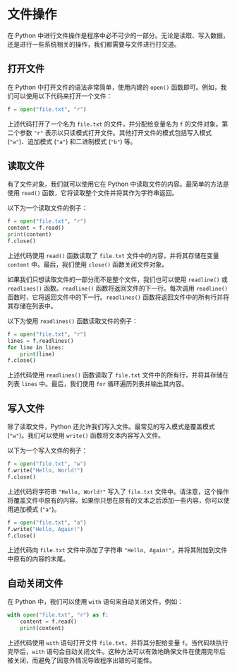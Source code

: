 # 文件操作

在 Python 中进行文件操作是程序中必不可少的一部分。无论是读取、写入数据，还是进行一些系统相关的操作，我们都需要与文件进行打交道。

## 打开文件

在 Python 中打开文件的语法非常简单，使用内建的 `open()` 函数即可。例如，我们可以使用以下代码来打开一个文件：

```python
f = open("file.txt", "r")
```

上述代码打开了一个名为 `file.txt` 的文件，并分配给变量名为 `f` 的文件对象。第二个参数 `"r"` 表示以只读模式打开文件。其他打开文件的模式包括写入模式 (`"w"`)、追加模式 (`"a"`) 和二进制模式 (`"b"`) 等。

## 读取文件

有了文件对象，我们就可以使用它在 Python 中读取文件的内容。最简单的方法是使用 `read()` 函数，它将读取整个文件并将其作为字符串返回。

以下为一个读取文件的例子：

```python
f = open("file.txt", "r")
content = f.read()
print(content)
f.close()
```

上述代码使用 `read()` 函数读取了 `file.txt` 文件中的内容，并将其存储在变量 `content` 中。最后，我们使用 `close()` 函数关闭文件对象。

如果我们只想读取文件的一部分而不是整个文件，我们也可以使用 `readline()` 或 `readlines()` 函数。`readline()` 函数将返回文件的下一行。每次调用 `readline()` 函数时，它将返回文件中的下一行。`readlines()` 函数将返回文件中的所有行并将其存储在列表中。

以下为使用 `readlines()` 函数读取文件的例子：

```python
f = open("file.txt", "r")
lines = f.readlines()
for line in lines:
    print(line)
f.close()
```

上述代码使用 `readlines()` 函数读取了 `file.txt` 文件中的所有行，并将其存储在列表 `lines` 中。最后，我们使用 `for` 循环遍历列表并输出其内容。

## 写入文件

除了读取文件，Python 还允许我们写入文件。最常见的写入模式是覆盖模式 (`"w"`)。我们可以使用 `write()` 函数将文本内容写入文件。

以下为一个写入文件的例子：

```python
f = open("file.txt", "w")
f.write("Hello, World!")
f.close()
```

上述代码将字符串 `"Hello, World!"` 写入了 `file.txt` 文件中。请注意，这个操作将覆盖文件中原有的内容。如果你只想在原有的文本之后添加一些内容，你可以使用追加模式 (`"a"`)。

```python
f = open("file.txt", "a")
f.write("Hello, Again!")
f.close()
```

上述代码向 `file.txt` 文件中添加了字符串 `"Hello, Again!"`，并将其附加到文件中原有的内容的末尾。

## 自动关闭文件

在 Python 中，我们可以使用 `with` 语句来自动关闭文件。例如：

```python
with open("file.txt", "r") as f:
    content = f.read()
    print(content)
```

上述代码使用 `with` 语句打开文件 `file.txt`，并将其分配给变量 `f`。当代码块执行完毕后，`with` 语句会自动关闭文件。这种方法可以有效地确保文件在使用完毕后被关闭，而避免了因意外情况导致程序出错的可能性。